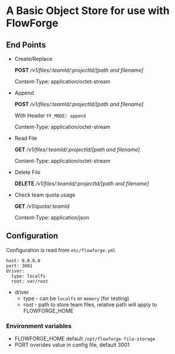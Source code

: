 # A Basic Object Store for use with FlowForge

## End Points

- Create/Replace

    **POST** */v1/files/:teamId/:projectId/[path and filename]*

    Content-Type: application/octet-stream

- Append

    **POST** */v1/files/:teamId/:projectId/[path and filename]*

    With Header `FF_MODE: append`

    Content-Type: application/octet-stream
- Read File

    **GET** */v1/files/:teamId/:projectId/[path and filename]*

    Content-Type: application/octet-stream

- Delete File

    **DELETE** */v1/files/:teamId/:projectId/[path and filename]*

- Check team quota usage

    **GET** */v1/quota/:teamId*

    Content-Type: application/json

## Configuration

Configuration is read from `etc/flowforge.yml`

```
host: 0.0.0.0
port: 3001
driver:
  type: localfs
  root: var/root
```

- driver
    - type - can be `localfs` or `memory` (for testing)
    - root - path to store team files, relative path will apply to FLOWFORGE_HOME

### Environment variables

- FLOWFORGE_HOME default `/opt/flowforge-file-storage`
- PORT overides value in config file, default 3001